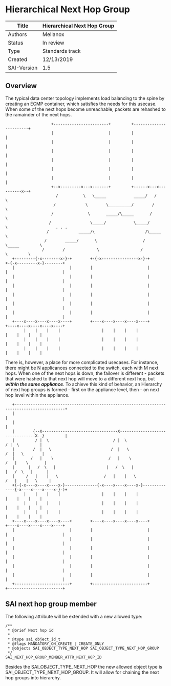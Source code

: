 # Hierarchical Next Hop Group

Title       | Hierarchical Next Hop Group
------------|----------------
Authors     | Mellanox
Status      | In review
Type        | Standards track
Created     | 12/13/2019
SAI-Version | 1.5

## Overview
The typical data center topology implements load balancing to the spine by creating an ECMP container, which satisfies the needs for this usecase.
When some of the next hops become unreachable, packets are rehashed to the ramainder of the next hops.

```
                    +------------------------+         +------------------------+
                    |                        |         |                        |
                    |                        |         |                        |
                    |                        |         |                        |
                    |                        |         |                        |
                    |                        |         |                        |
                    |                        |         |                        |
                    +--x---------x---x-------+         +------x---x----------x--+
                      /           \   \_____            _____/   /            \
                     /             \        \__________/        /              \
                    /               \       _____/\_____       /                \
                   /                 \_____/            \_____/                  \                     . . .
                  /             _____/\                      /\_____              \
                 /        _____/       \                    /       \_____         \
                /        /              \                  /              \         \
   +---------{-x--------x-}-+        +-{-x----------------x-}-+        +-{-x---------x-}--------+
   |                        |        |                        |        |                        |
   |                        |        |                        |        |                        |
   |                        |        |                        |        |                        |
   |                        |        |                        |        |                        |
   |                        |        |                        |        |                        |
   |                        |        |                        |        |                        |
   +----x----x----x----x----+        +----x----x----x----x----+        +----x----x----x----x----+
        |    |    |    |                  |    |    |    |                  |    |    |    |
        |    |    |    |                  |    |    |    |                  |    |    |    |
        |    |    |    |                  |    |    |    |                  |    |    |    |
```

There is, however, a place for more complicated usecases.
For instance, there might be N applicances connected to the switch, each with M next hops.
When one of the next hops is down, the failover is different - packets that were hashed to that next hop will move to a different next hop, but **_within the same appliance_**.
To achieve this kind of behavior, an Hierarchy of next hop groups is formed - first on the appliance level, then - on next hop level within the appliance.

```
   +--------------------------------------------------------------------------------------------+
   |                                                                                            |
   |                                                                                            |
   |        {--X---------------------------------X---------------------------------X--}         |
   |         / |  \                            / |  \                            / |  \         |
   |        /  |   \                          /  |   \                          /  |   \        |
   |       /   |    \                        /   |    \                        /   |    \       |
   |      |   /  \   |                      |   /  \   |                      |   /  \   |      |
   |     /   |    |   \                    /   |    |   \                    /   |    |   \     |
   +(-{-x----x----x----x-}--------------{-x----x----x----x-}--------------{-x----x----x----x-}-)+
        |    |    |    |                  |    |    |    |                  |    |    |    |
        |    |    |    |                  |    |    |    |                  |    |    |    |
        |    |    |    |                  |    |    |    |                  |    |    |    |
   +----x----x----x----x----+        +----x----x----x----x----+        +----x----x----x----x----+
   |                        |        |                        |        |                        |
   |                        |        |                        |        |                        |
   |                        |        |                        |        |                        |
   |                        |        |                        |        |                        |
   |                        |        |                        |        |                        |
   |                        |        |                        |        |                        |
   +------------------------+        +------------------------+        +------------------------+
```

## SAI next hop group member
The following attribute will be extended with a new allowed type:

    /**
     * @brief Next hop id
     *
     * @type sai_object_id_t
     * @flags MANDATORY_ON_CREATE | CREATE_ONLY
     * @objects SAI_OBJECT_TYPE_NEXT_HOP SAI_OBJECT_TYPE_NEXT_HOP_GROUP
     */
    SAI_NEXT_HOP_GROUP_MEMBER_ATTR_NEXT_HOP_ID
    
Besides the SAI_OBJECT_TYPE_NEXT_HOP the new allowed object type is SAI_OBJECT_TYPE_NEXT_HOP_GROUP. It will allow for chaining the next hop groups into hierarchy.
